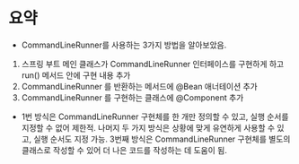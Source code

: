 # 요약
- CommandLineRunner를 사용하는 3가지 방법을 알아보았음.
1. 스프링 부트 메인 클래스가 CommandLineRunner 인터페이스를 구현하게 하고 run() 메서드 안에 구현 내용 추가
2. CommandLineRunner 를 반환하는 메서드에 @Bean 애너테이션 추가
3. CommandLineRunner 를 구현하는 클래스에 @Component 추가
- 1번 방식은 CommandLineRunner 구현체를 한 개만 정의할 수 있고, 실행 순서를 지정할 수 없어 제한적. 나머지 두 가지 방식은 상황에 맞게 유연하게 사용할 수 있고, 실행 순서도 지정 가능. 3번째 방식은 CommandLineRunner 구현체를 별도의 클래스로 작성할
수 있어 더 나은 코드를 작성하는 데 도움이 됨.
